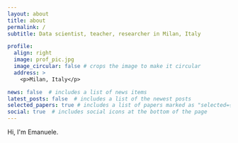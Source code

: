 ```yaml
---
layout: about
title: about
permalink: /
subtitle: Data scientist, teacher, researcher in Milan, Italy

profile:
  align: right
  image: prof_pic.jpg
  image_circular: false # crops the image to make it circular
  address: >
    <p>Milan, Italy</p>

news: false  # includes a list of news items
latest_posts: false  # includes a list of the newest posts
selected_papers: true # includes a list of papers marked as "selected={true}"
social: true  # includes social icons at the bottom of the page
---
```


Hi, I'm Emanuele.
